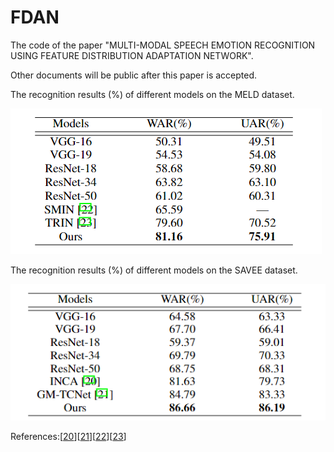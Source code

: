 # FDAN
The code of the paper "MULTI-MODAL SPEECH EMOTION RECOGNITION USING FEATURE DISTRIBUTION ADAPTATION NETWORK".

Other documents will be public after this paper is accepted.

The recognition results (%) of different models on the MELD dataset.

![TEXT](https://github.com/shaokai1209/shaokai1209/blob/main/ICASSP%202023%20MELD.png)

The recognition results (%) of different models on the SAVEE dataset.

![TEXT](https://github.com/shaokai1209/shaokai1209/blob/main/ICASSP%202023%20SAVEE.png)

References:[[20](https://www.sciencedirect.com/science/article/abs/pii/S0950705120306766)][[21](https://www.sciencedirect.com/science/article/abs/pii/S0167639322000954)][[22](https://ieeexplore.ieee.org/abstract/document/9674867)][[23](https://ieeexplore.ieee.org/abstract/document/9745163)]
